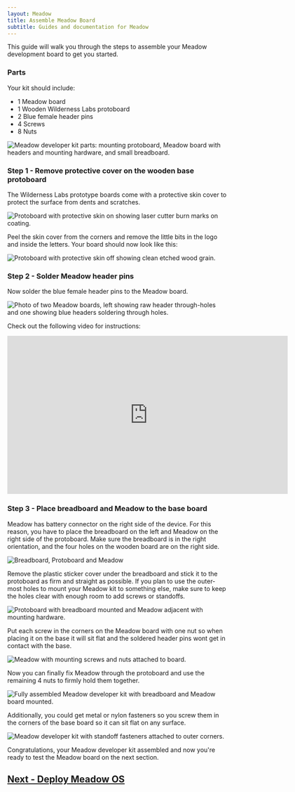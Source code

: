 ```yaml
---
layout: Meadow
title: Assemble Meadow Board
subtitle: Guides and documentation for Meadow
---
```


This guide will walk you through the steps to assemble your Meadow development board to get you started.

### Parts

Your kit should include:
 - 1 Meadow board
 - 1 Wooden Wilderness Labs protoboard
 - 2 Blue female header pins
 - 4 Screws
 - 8 Nuts

![Meadow developer kit parts: mounting protoboard, Meadow board with headers and mounting hardware, and small breadboard.](MeadowDev_Parts.jpg)

### Step 1 - Remove protective cover on the wooden base protoboard

The Wilderness Labs prototype boards come with a protective skin cover to protect the surface from dents and scratches.

![Protoboard with protective skin on showing laser cutter burn marks on coating.](./MeadowDev_BaseStickerOn.jpg)

Peel the skin cover from the corners and remove the little bits in the logo and inside the letters. Your board should now look like this:

![Protoboard with protective skin off showing clean etched wood grain.](./MeadowDev_BaseStickerOff.jpg)

### Step 2 - Solder Meadow header pins

Now solder the blue female header pins to the Meadow board. 

![Photo of two Meadow boards, left showing raw header through-holes and one showing blue headers soldering through holes.](MeadowDev_HeaderPins.jpg)

Check out the following video for instructions:

<p><iframe width="640" height="360" src="https://www.youtube.com/embed/HpsYHgJSIUA" frameborder="0" allowfullscreen></iframe></p>

### Step 3 - Place breadboard and Meadow to the base board

Meadow has battery connector on the right side of the device. For this reason, you have to place the breadboard on the left and Meadow on the right side of the protoboard. Make sure the breadboard is in the right orientation, and the four holes on the wooden board are on the right side.

![Breadboard, Protoboard and Meadow](./MeadowDev_Places.jpg)

Remove the plastic sticker cover under the breadboard and stick it to the protoboard as firm and straight as possible. If you plan to use the outer-most holes to mount your Meadow kit to something else, make sure to keep the holes clear with enough room to add screws or standoffs.

![Protoboard with breadboard mounted and Meadow adjacent with mounting hardware.](./MeadowDev_Breadboard.jpg)

Put each screw in the corners on the Meadow board with one nut so when placing it on the base it will sit flat and the soldered header pins wont get in contact with the base.

![Meadow with mounting screws and nuts attached to board.](./MeadowDev_Screws.jpg)

Now you can finally fix Meadow through the protoboard and use the remaining 4 nuts to firmly hold them together.

![Fully assembled Meadow developer kit with breadboard and Meadow board mounted.](./MeadowDev_Final.jpg)

Additionally, you could get metal or nylon fasteners so you screw them in the corners of the base board so it can sit flat on any surface.

![Meadow developer kit with standoff fasteners attached to outer corners.](./MeadowDev_Fasteners.jpg)

Congratulations, your Meadow developer kit assembled and now you're ready to test the Meadow board on the next section. 

## [Next - Deploy Meadow OS](/Meadow/Getting_Started/Deploying_Meadow%2EOS/)
